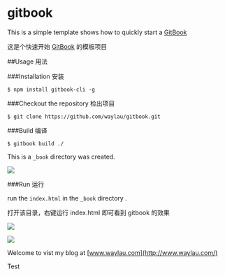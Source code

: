 gitbook
======

This is a simple template shows how to quickly start a   [GitBook](https://www.gitbook.io)

这是个快速开始 [GitBook](https://www.gitbook.io) 的模板项目

##Usage 用法

###Installation 安装

    $ npm install gitbook-cli -g
  	
###Checkout the repository 检出项目

    $ git clone https://github.com/waylau/gitbook.git
  
###Build 编译

	$ gitbook build ./
	
This is a `_book` directory was created.

![](http://99btgc01.info/uploads/2014/12/02%282%29.jpg)

###Run 运行

run the `index.html` in the `_book` directory .
 
打开该目录，右键运行 index.html 即可看到 gitbook 的效果

![](http://99btgc01.info/uploads/2014/12/03%282%29.jpg)

![](http://99btgc01.info/uploads/2014/12/04%282%29.jpg)

Welcome to vist my blog at [www.waylau.com](http://www.waylau.com/)

Test

